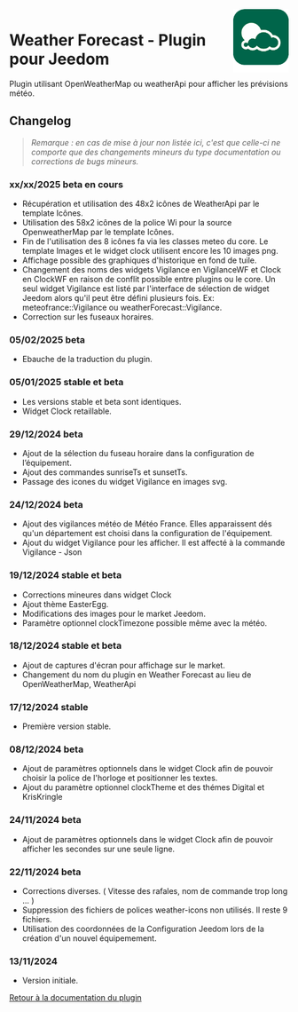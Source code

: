 <img align="right" src="../images/weatherForecast_icon.png" width="100">

#  Weather Forecast - Plugin pour Jeedom

Plugin utilisant OpenWeatherMap ou weatherApi pour afficher les prévisions météo.

## Changelog

>*Remarque : en cas de mise à jour non listée ici, c'est que celle-ci ne comporte que des changements mineurs du type documentation ou corrections de bugs mineurs.*

### xx/xx/2025 beta en cours
- Récupération et utilisation des 48x2 icônes de WeatherApi par le template Icônes.
- Utilisation des 58x2 icônes de la police Wi pour la source OpenweatherMap par le template Icônes.
- Fin de l'utilisation des 8 icônes fa via les classes meteo du core. Le template Images et le widget clock utilisent encore les 10 images png.
- Affichage possible des graphiques d'historique en fond de tuile.
- Changement des noms des widgets Vigilance en VigilanceWF et Clock en ClockWF en raison de conflit possible entre plugins ou le core. Un seul widget Vigilance est listé par l'interface de sélection de widget Jeedom alors qu'il peut être défini plusieurs fois. Ex: meteofrance::Vigilance ou weatherForecast::Vigilance.
- Correction sur les fuseaux horaires.

### 05/02/2025 beta
- Ebauche de la traduction du plugin.

### 05/01/2025 stable et beta
- Les versions stable et beta sont identiques.
- Widget Clock retaillable.
 
### 29/12/2024 beta
- Ajout de la sélection du fuseau horaire dans la configuration de l’équipement.
- Ajout des commandes sunriseTs et sunsetTs.
- Passage des icones du widget Vigilance en images svg.

### 24/12/2024 beta
- Ajout des vigilances météo de Météo France. Elles apparaissent dés qu'un département est choisi dans la configuration de l'équipement.
- Ajout du widget Vigilance pour les afficher. Il est affecté à la commande Vigilance - Json

### 19/12/2024 stable et beta
- Corrections mineures dans widget Clock
- Ajout thème EasterEgg.
- Modifications des images pour le market Jeedom.
- Paramètre optionnel clockTimezone possible même avec la météo.

### 18/12/2024 stable et beta
- Ajout de captures d'écran pour affichage sur le market.
- Changement du nom du plugin en Weather Forecast au lieu de OpenWeatherMap, WeatherApi
  
### 17/12/2024 stable
- Première version stable.

### 08/12/2024 beta
- Ajout de paramètres optionnels dans le widget Clock afin de pouvoir choisir la police de l'horloge et positionner les textes.
- Ajout du paramètre optionnel clockTheme et des thémes Digital et KrisKringle
 
### 24/11/2024 beta
- Ajout de paramètres optionnels dans le widget Clock afin de pouvoir afficher les secondes sur une seule ligne.

### 22/11/2024 beta
- Corrections diverses. ( Vitesse des rafales, nom de commande trop long ... )
- Suppression des fichiers de polices weather-icons non utilisés. Il reste 9 fichiers. 
- Utilisation des coordonnées de la Configuration Jeedom lors de la création d'un nouvel équipemement.

### 13/11/2024
- Version initiale.

[Retour à la documentation du plugin](index.md)
